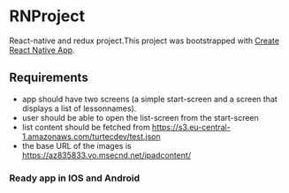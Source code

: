 # RNProject
React-native and redux project.This project was bootstrapped with [Create React Native App](https://github.com/react-community/create-react-native-app).

## Requirements
 - app should have two screens (a simple start-screen and a screen that displays a list of lessonnames).
 - user should be able to open the list-screen from the start-screen
 - list content should be fetched from https://s3.eu-central-1.amazonaws.com/turtecdev/test.json
 - the base URL of the images is https://az835833.vo.msecnd.net/ipadcontent/


### Ready app in IOS and Android


